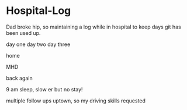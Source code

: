 # Hospital-Log
Dad broke hip, so maintaining a log while in hospital to keep days git has been used up. 

day one
day two
day three

home

MHD

back again

9 am sleep, slow er but no stay!

multiple follow ups uptown, so my driving skills requested
